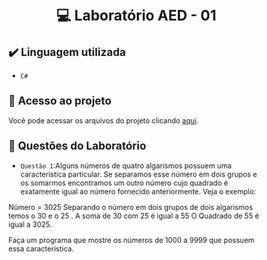 <h1 align="center"> 💻 Laboratório AED - 01 </h1>

## ✔️ Linguagem utilizada
- ``C#``

## 📁 Acesso ao projeto
Você pode acessar os arquivos do projeto clicando [aqui](https://github.com/AED-PCO/lab-aed-pco-2022-2-PedroHCunhaV).

## 🔨 Questões do Laboratório
- `Questão 1`:Alguns números de quatro algarismos possuem uma característica particular. Se separamos 
esse número em dois grupos e os somarmos encontramos um outro número cujo quadrado 
é exatamente igual ao número fornecido anteriormente. Veja o exemplo:
 
Número = 3025 
Separando o número em dois grupos de dois algarismos temos o 30 e o 25 . 
A soma de 30 com 25 é igual a 55
O Quadrado de 55 é igual a 3025.
 
Faça um programa que mostre os números de 1000 a 9999 que possuem essa característica.

